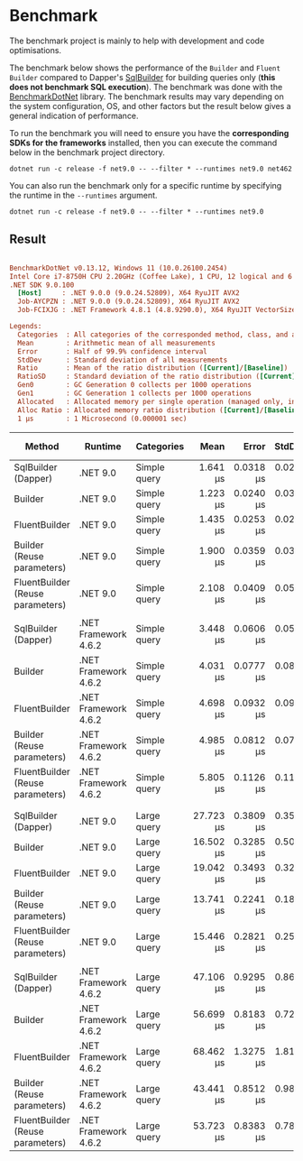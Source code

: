 # Benchmark

The benchmark project is mainly to help with development and code optimisations.

The benchmark below shows the performance of the `Builder` and `Fluent Builder` compared to Dapper's [SqlBuilder](https://github.com/DapperLib/Dapper/tree/main/Dapper.SqlBuilder) for building queries only (**this does not benchmark SQL execution**).
The benchmark was done with the [BenchmarkDotNet](https://github.com/dotnet/BenchmarkDotNet) library. The benchmark results may vary depending on the system configuration, OS, and other factors but the result below gives a general indication of performance.

To run the benchmark you will need to ensure you have the **corresponding SDKs for the frameworks** installed, then you can execute the command below in the benchmark project directory.

```cli
dotnet run -c release -f net9.0 -- --filter * --runtimes net9.0 net462
```

You can also run the benchmark only for a specific runtime by specifying the runtime in the `--runtimes` argument.

```cli
dotnet run -c release -f net9.0 -- --filter * --runtimes net9.0
```

## Result

``` ini

BenchmarkDotNet v0.13.12, Windows 11 (10.0.26100.2454)
Intel Core i7-8750H CPU 2.20GHz (Coffee Lake), 1 CPU, 12 logical and 6 physical cores
.NET SDK 9.0.100
  [Host]     : .NET 9.0.0 (9.0.24.52809), X64 RyuJIT AVX2
  Job-AYCPZN : .NET 9.0.0 (9.0.24.52809), X64 RyuJIT AVX2
  Job-FCIXJG : .NET Framework 4.8.1 (4.8.9290.0), X64 RyuJIT VectorSize=256

Legends:
  Categories  : All categories of the corresponded method, class, and assembly
  Mean        : Arithmetic mean of all measurements
  Error       : Half of 99.9% confidence interval
  StdDev      : Standard deviation of all measurements
  Ratio       : Mean of the ratio distribution ([Current]/[Baseline])
  RatioSD     : Standard deviation of the ratio distribution ([Current]/[Baseline])
  Gen0        : GC Generation 0 collects per 1000 operations
  Gen1        : GC Generation 1 collects per 1000 operations
  Allocated   : Allocated memory per single operation (managed only, inclusive, 1KB = 1024B)
  Alloc Ratio : Allocated memory ratio distribution ([Current]/[Baseline])
  1 μs        : 1 Microsecond (0.000001 sec)

```

|                             Method |              Runtime |   Categories |      Mean |     Error |    StdDev | Ratio | RatioSD |    Gen0 |   Gen1 | Allocated | Alloc Ratio |
|----------------------------------- |--------------------- |------------- |----------:|----------:|----------:|------:|--------:|--------:|-------:|----------:|------------:|
|                SqlBuilder (Dapper) |             .NET 9.0 | Simple query |  1.641 μs | 0.0318 μs | 0.0298 μs |  1.00 |    0.00 |  0.6351 | 0.0019 |   2.92 KB |        1.00 |
|                            Builder |             .NET 9.0 | Simple query |  1.223 μs | 0.0240 μs | 0.0312 μs |  0.75 |    0.02 |  0.9613 | 0.0114 |   4.42 KB |        1.51 |
|                      FluentBuilder |             .NET 9.0 | Simple query |  1.435 μs | 0.0253 μs | 0.0224 μs |  0.87 |    0.02 |  0.9785 | 0.0114 |    4.5 KB |        1.54 |
|         Builder (Reuse parameters) |             .NET 9.0 | Simple query |  1.900 μs | 0.0359 μs | 0.0369 μs |  1.16 |    0.03 |  1.0204 | 0.0134 |    4.7 KB |        1.61 |
|   FluentBuilder (Reuse parameters) |             .NET 9.0 | Simple query |  2.108 μs | 0.0409 μs | 0.0546 μs |  1.28 |    0.05 |  1.0376 | 0.0153 |   4.77 KB |        1.63 |
|                                    |                      |              |           |           |           |       |         |         |        |           |             |
|                SqlBuilder (Dapper) | .NET Framework 4.6.2 | Simple query |  3.448 μs | 0.0606 μs | 0.0567 μs |  2.10 |    0.04 |  0.7439 | 0.0038 |   3.43 KB |        1.17 |
|                            Builder | .NET Framework 4.6.2 | Simple query |  4.031 μs | 0.0777 μs | 0.0832 μs |  2.46 |    0.06 |  1.0147 | 0.0076 |   4.69 KB |        1.61 |
|                      FluentBuilder | .NET Framework 4.6.2 | Simple query |  4.698 μs | 0.0932 μs | 0.0915 μs |  2.86 |    0.08 |  1.1215 | 0.0076 |    5.2 KB |        1.78 |
|         Builder (Reuse parameters) | .NET Framework 4.6.2 | Simple query |  4.985 μs | 0.0812 μs | 0.0760 μs |  3.04 |    0.08 |  1.1368 | 0.0076 |   5.27 KB |        1.80 |
|   FluentBuilder (Reuse parameters) | .NET Framework 4.6.2 | Simple query |  5.805 μs | 0.1126 μs | 0.1156 μs |  3.54 |    0.09 |  1.2512 | 0.0153 |   5.77 KB |        1.98 |
|                                    |                      |              |           |           |           |       |         |         |        |           |             |
|                                    |                      |              |           |           |           |       |         |         |        |           |             |
|                SqlBuilder (Dapper) |             .NET 9.0 |  Large query | 27.723 μs | 0.3809 μs | 0.3563 μs |  1.00 |    0.00 |  9.1553 | 0.9155 |  42.19 KB |        1.00 |
|                            Builder |             .NET 9.0 |  Large query | 16.502 μs | 0.3285 μs | 0.5016 μs |  0.60 |    0.02 | 10.5896 | 1.2512 |  48.78 KB |        1.16 |
|                      FluentBuilder |             .NET 9.0 |  Large query | 19.042 μs | 0.3493 μs | 0.3268 μs |  0.69 |    0.02 | 10.5591 | 1.3123 |  48.62 KB |        1.15 |
|         Builder (Reuse parameters) |             .NET 9.0 |  Large query | 13.741 μs | 0.2241 μs | 0.1871 μs |  0.50 |    0.01 |  6.3782 | 0.2441 |  29.34 KB |        0.70 |
|   FluentBuilder (Reuse parameters) |             .NET 9.0 |  Large query | 15.446 μs | 0.2821 μs | 0.2501 μs |  0.56 |    0.01 |  6.3477 | 0.2441 |  29.18 KB |        0.69 |
|                                    |                      |              |           |           |           |       |         |         |        |           |             |
|                SqlBuilder (Dapper) | .NET Framework 4.6.2 |  Large query | 47.106 μs | 0.9295 μs | 0.8695 μs |  1.70 |    0.04 | 11.4746 | 0.9155 |   53.1 KB |        1.26 |
|                            Builder | .NET Framework 4.6.2 |  Large query | 56.699 μs | 0.8183 μs | 0.7254 μs |  2.05 |    0.03 | 13.4277 | 1.6479 |  62.15 KB |        1.47 |
|                      FluentBuilder | .NET Framework 4.6.2 |  Large query | 68.462 μs | 1.3275 μs | 1.8172 μs |  2.47 |    0.08 | 14.7705 | 1.7090 |  68.61 KB |        1.63 |
|         Builder (Reuse parameters) | .NET Framework 4.6.2 |  Large query | 43.441 μs | 0.8512 μs | 0.9802 μs |  1.57 |    0.05 |  8.0566 | 0.3052 |  37.42 KB |        0.89 |
|   FluentBuilder (Reuse parameters) | .NET Framework 4.6.2 |  Large query | 53.723 μs | 0.8383 μs | 0.7841 μs |  1.94 |    0.05 |  9.4604 | 0.3662 |  43.87 KB |        1.04 |
